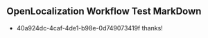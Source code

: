 ## OpenLocalization Workflow Test MarkDown
* 40a924dc-4caf-4de1-b98e-0d749073419f thanks!

<!--HONumber=Jul16_HO2-->


